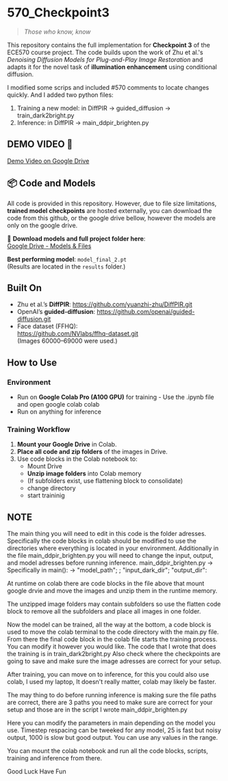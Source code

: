 # 570_Checkpoint3
> *Those who know, know*

This repository contains the full implementation for **Checkpoint 3** of the ECE570 course project. The code builds upon the work of Zhu et al.'s *Denoising Diffusion Models for Plug-and-Play Image Restoration* and adapts it for the novel task of **illumination enhancement** using conditional diffusion.

I modified some scrips and included #570 comments to locate changes quickly. And I added two python files:
1. Training a new model: in DiffPIR -> guided_diffusion -> train_dark2bright.py
2. Inference: in DiffPIR -> main_ddpir_brighten.py

## DEMO VIDEO 🎥
[Demo Video on Google Drive](https://drive.google.com/file/d/1l811tM6O5mRNnPH54qx6yOt_EQHtCn_X/view?usp=drive_link)

## 📦 Code and Models
All code is provided in this repository. However, due to file size limitations, **trained model checkpoints** are hosted externally, you can download the code from this github, or the google drive bellow, however the models are only on the google drive.

📁 **Download models and full project folder here**:  
[Google Drive - Models & Files](https://drive.google.com/drive/folders/1QHVOziEfOcHl37DD9FxHPBuP8jrvPP2F?usp=sharing)

**Best performing model**: `model_final_2.pt`  
(Results are located in the `results` folder.)

## Built On

- Zhu et al.’s **DiffPIR**:
  https://github.com/yuanzhi-zhu/DiffPIR.git
- OpenAI’s **guided-diffusion**:
  https://github.com/openai/guided-diffusion.git
- Face dataset (FFHQ):  
  https://github.com/NVlabs/ffhq-dataset.git  
  (Images 60000–69000 were used.)

## How to Use

### Environment

- Run on **Google Colab Pro (A100 GPU)** for training - Use the .ipynb file and open google colab colab
- Run on anything for inference

### Training Workflow

1. **Mount your Google Drive** in Colab.
2. **Place all code and zip folders** of the images in Drive.
3. Use code blocks in the Colab notebook to:
   - Mount Drive
   - **Unzip image folders** into Colab memory
   - (If subfolders exist, use flattening block to consolidate)
   - change directory
   - start traininig

## NOTE
The main thing you will need to edit in this code is the folder adresses. Specifically the code blocks in colab should be modified to use the directories where everything is located in your environment. Additionally in the file main_ddpir_brighten.py you will need to change the input, output, and model adresses before running inference.
main_ddpir_brighten.py -> Specifically in main(): -> "model_path"; ; "input_dark_dir"; "output_dir":

At runtime on colab there are code blocks in the file above that mount google drvie and move the images and unzip them in the runtime memory.

The unzipped image folders may contain subfolders so use the flatten code block to remove all the subfolders and place all images in one folder.

Now the model can be trained, all the way at the bottom, a code block is used to move the colab terminal to the code directory with the main.py file. From there the final code block in the colab file starts the training process. You can modify it however you would like. The code that I wrote that does the training is in train_dark2bright.py
Also check where the checkpoints are going to save and make sure the image adresses are correct for your setup.

After training, you can move on to inference, for this you could also use colab, I used my laptop, It doesn't really matter, colab may likely be faster.

The may thing to do before running inference is making sure the file paths are correct, there are 3 paths you need to make sure are correct for your setup and those are in the script I wrote main_ddpir_brighten.py

Here you can modify the parameters in main depending on the model you use. Timestep respacing can be tweeked for any model, 25 is fast but noisy output, 1000 is slow but good output. You can use any values in the range.

You can mount the colab notebook and run all the code blocks, scripts, training and inference from there.

Good Luck Have Fun
